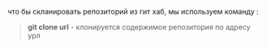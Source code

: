 что бы скланировать репозиторий из гит хаб, мы используем команду :
> **git clone url** - клонируется содержимое репозитория по адресу урл